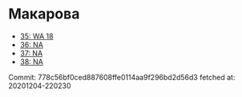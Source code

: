 # Макарова
- [35: WA 18](35.md)
- [36: NA](36.md)
- [37: NA](37.md)
- [38: NA](38.md)

Commit: 778c56bf0ced887608ffe0114aa9f296bd2d56d3
 fetched at: 20201204-220230
